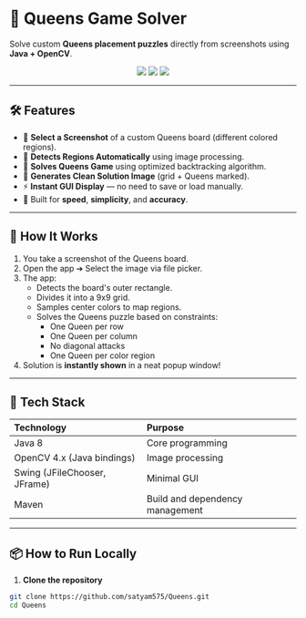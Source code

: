 # 👑 Queens Game Solver

Solve custom **Queens placement puzzles** directly from screenshots using **Java + OpenCV**.

<p align="center">
  <img src="https://img.shields.io/badge/Java-17-brightgreen" />
  <img src="https://img.shields.io/badge/OpenCV-4.x-blue" />
  <img src="https://img.shields.io/badge/License-MIT-yellow.svg" />
</p>

---

## 🛠 Features

- 📸 **Select a Screenshot** of a custom Queens board (different colored regions).
- 🧠 **Detects Regions Automatically** using image processing.
- 🎯 **Solves Queens Game** using optimized backtracking algorithm.
- 🎨 **Generates Clean Solution Image** (grid + Queens marked).
- ⚡ **Instant GUI Display** — no need to save or load manually.
- 🎯 Built for **speed**, **simplicity**, and **accuracy**.

---

## 📸 How It Works

1. You take a screenshot of the Queens board.
2. Open the app ➔ Select the image via file picker.
3. The app:
   - Detects the board's outer rectangle.
   - Divides it into a 9x9 grid.
   - Samples center colors to map regions.
   - Solves the Queens puzzle based on constraints:
     - One Queen per row
     - One Queen per column
     - No diagonal attacks
     - One Queen per color region
4. Solution is **instantly shown** in a neat popup window!

---

## 🚀 Tech Stack

| Technology | Purpose |
|:---|:---|
| Java 8 | Core programming |
| OpenCV 4.x (Java bindings) | Image processing |
| Swing (JFileChooser, JFrame) | Minimal GUI |
| Maven | Build and dependency management |

---

## 📦 How to Run Locally

1. **Clone the repository**

```bash
git clone https://github.com/satyam575/Queens.git
cd Queens

